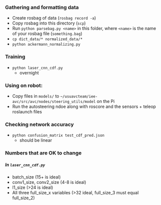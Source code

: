 ### Gathering and formatting data

- Create rosbag of data (`rosbag record -a`)
- Copy rosbag into this directory (`scp`)
- Run `python parsebag.py <name>` in this folder, where `<name>` is the name of your rosbag file (`something.bag`)
- `cp dict_data/* normalized_data/*`
- `python ackermann_normalizing.py`


### Training

- `python laser_cnn_cdf.py`
	- overnight


### Using on robot:

- Copy files in `models/` to `~/usuavcteam/iee-avc/src/avc/nodes/steering_utils/model` on the Pi
- Run the autosteering ndoe along with roscore and the sensors + teleop roslaunch files


### Checking network accuracy

- `python confusion_matrix test_cdf_pred.json`
	- should be linear


### Numbers that are OK to change

##### In `laser_cnn_cdf.py`

- batch_size (15+ is ideal)
- conv1_size, conv2_size (4-8 is ideal)
- l1_size (>24 is ideal)
- All three full_size_x variables (>32 ideal, full_size_3 must equal full_size_2)